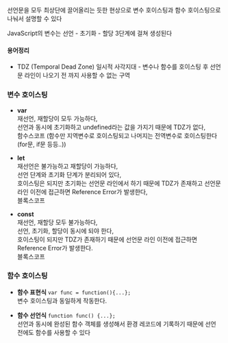 선언문을 모두 최상단에 끌어올리는 듯한 현상으로 변수 호이스팅과 함수 호이스팅으로 나눠서 설명할 수 있다

JavaScript의 변수는 선언 - 초기화 - 할당 3단계에 걸쳐 생성된다

#### 용어정리 
* TDZ (Temporal Dead Zone) 일시적 사각지대 - 변수나 함수를 호이스팅 후 선언문 라인이 나오기 전 까지 사용할 수 없는 구역

### 변수 호이스팅 
- <b>var</b>  
재선언, 재할당이 모두 가능하다,  
선언과 동시에 초기화하고 undefined라는 값을 가지기 때문에 TDZ가 없다,  
함수스코프 (함수만 지역변수로 호이스팅되고 나머지는 전역변수로 호이스팅한다(for문, if문 등등..))  

- <b>let</b>  
재선언은 불가능하고 재할당이 가능하다,  
선언 단계와 초기화 단계가 분리되어 있다,  
호이스팅은 되지만 초기화는 선언문 라인에서 하기 때문에 TDZ가 존재하고 선언문 라인 이전에 접근하면 Reference Error가 발생한다,   
블록스코프

- <b>const</b>  
재선언, 재할당 모두 불가능하다,  
선언, 초기화, 할당이 동시에 되야 한다,  
호이스팅이 되지만 TDZ가 존재하기 때문에 선언문 라인 이전에 접근하면 Reference Error가 발생한다.  
블록스코프

### 함수 호이스팅 
- <b>함수 표현식</b>  `var func = function(){...};`  
변수 호이스팅과 동일하게 작동한다. 

- <b>함수 선언식</b>  `function func() {...};`  
선언과 동시에 완성된 함수 객체를 생성해서 환경 레코드에 기록하기 때문에 선언 전에도 함수를 사용할 수 있다  
